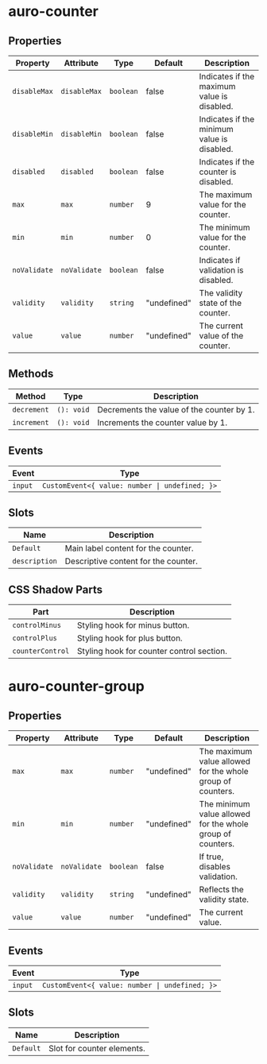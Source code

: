 # auro-counter

## Properties

| Property     | Attribute    | Type      | Default     | Description                                 |
|--------------|--------------|-----------|-------------|---------------------------------------------|
| `disableMax` | `disableMax` | `boolean` | false       | Indicates if the maximum value is disabled. |
| `disableMin` | `disableMin` | `boolean` | false       | Indicates if the minimum value is disabled. |
| `disabled`   | `disabled`   | `boolean` | false       | Indicates if the counter is disabled.       |
| `max`        | `max`        | `number`  | 9           | The maximum value for the counter.          |
| `min`        | `min`        | `number`  | 0           | The minimum value for the counter.          |
| `noValidate` | `noValidate` | `boolean` | false       | Indicates if validation is disabled.        |
| `validity`   | `validity`   | `string`  | "undefined" | The validity state of the counter.          |
| `value`      | `value`      | `number`  | "undefined" | The current value of the counter.           |

## Methods

| Method      | Type       | Description                               |
|-------------|------------|-------------------------------------------|
| `decrement` | `(): void` | Decrements the value of the counter by 1. |
| `increment` | `(): void` | Increments the counter value by 1.        |

## Events

| Event   | Type                                           |
|---------|------------------------------------------------|
| `input` | `CustomEvent<{ value: number \| undefined; }>` |

## Slots

| Name          | Description                          |
|---------------|--------------------------------------|
| `Default`     | Main label content for the counter.  |
| `description` | Descriptive content for the counter. |

## CSS Shadow Parts

| Part             | Description                               |
|------------------|-------------------------------------------|
| `controlMinus`   | Styling hook for minus button.            |
| `controlPlus`    | Styling hook for plus button.             |
| `counterControl` | Styling hook for counter control section. |


# auro-counter-group

## Properties

| Property     | Attribute    | Type      | Default     | Description                                      |
|--------------|--------------|-----------|-------------|--------------------------------------------------|
| `max`        | `max`        | `number`  | "undefined" | The maximum value allowed for the whole group of counters. |
| `min`        | `min`        | `number`  | "undefined" | The minimum value allowed for the whole group of counters. |
| `noValidate` | `noValidate` | `boolean` | false       | If true, disables validation.                    |
| `validity`   | `validity`   | `string`  | "undefined" | Reflects the validity state.                     |
| `value`      | `value`      | `number`  | "undefined" | The current value.                               |

## Events

| Event   | Type                                           |
|---------|------------------------------------------------|
| `input` | `CustomEvent<{ value: number \| undefined; }>` |

## Slots

| Name      | Description                |
|-----------|----------------------------|
| `Default` | Slot for counter elements. |

